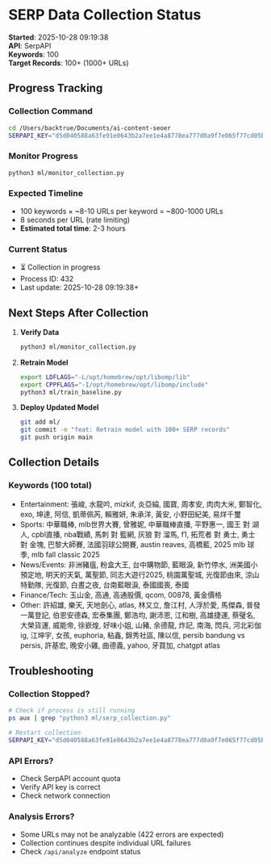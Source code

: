 # SERP Data Collection Status

**Started**: 2025-10-28 09:19:38  
**API**: SerpAPI  
**Keywords**: 100  
**Target Records**: 100+ (1000+ URLs)

## Progress Tracking

### Collection Command
```bash
cd /Users/backtrue/Documents/ai-content-seoer
SERPAPI_KEY="d5d040588a63fe91e0643b2a7ee1e4a8778ea777d0a9f7e065f77cd05b2a05db" python3 ml/serp_collection.py
```

### Monitor Progress
```bash
python3 ml/monitor_collection.py
```

### Expected Timeline
- 100 keywords × ~8-10 URLs per keyword = ~800-1000 URLs
- 8 seconds per URL (rate limiting)
- **Estimated total time**: 2-3 hours

### Current Status
- ⏳ Collection in progress
- Process ID: 432
- Last update: 2025-10-28 09:19:38+

## Next Steps After Collection

1. **Verify Data**
   ```bash
   python3 ml/monitor_collection.py
   ```

2. **Retrain Model**
   ```bash
   export LDFLAGS="-L/opt/homebrew/opt/libomp/lib"
   export CPPFLAGS="-I/opt/homebrew/opt/libomp/include"
   python3 ml/train_baseline.py
   ```

3. **Deploy Updated Model**
   ```bash
   git add ml/
   git commit -m "feat: Retrain model with 100+ SERP records"
   git push origin main
   ```

## Collection Details

### Keywords (100 total)
- Entertainment: 張峻, 水龍吟, mizkif, 炎亞綸, 國寶, 周孝安, 肉肉大米, 鄭智化, exo, 坤達, 阿信, 凱蒂佩芮, 賴雅妍, 朱承洋, 黃安, 小野田紀美, 易烊千璽
- Sports: 中華職棒, mlb世界大賽, 曾雅妮, 中華職棒直播, 平野惠一, 國王 對 湖人, cpbl直播, nba戰績, 馬刺 對 籃網, 灰狼 對 溜馬, f1, 拓荒者 對 勇士, 勇士 對 金塊, 巴黎大師賽, 法國羽球公開賽, austin reaves, 高橋藍, 2025 mlb 球季, mlb fall classic 2025
- News/Events: 非洲豬瘟, 粉盒大王, 台中購物節, 藍眼淚, 新竹停水, 洲美國小預定地, 明天的天氣, 萬聖節, 同志大遊行2025, 桃園萬聖城, 光復節由來, 涼山特勤隊, 光復節, 白晝之夜, 台南藍眼淚, 泰國國喪, 泰國
- Finance/Tech: 玉山金, 高通, 高通股價, qcom, 00878, 黃金價格
- Other: 許紹雄, 樂天, 天地劍心, atlas, 林又立, 詹江村, 人浮於愛, 馬傑森, 普發一萬登記, 伯恩安德森, 宏泰集團, 鄭浩均, 謝沛恩, 江和樹, 高雄捷運, 蔡璧名, 大榮貨運, 威能帝, 徐嶔煌, 好味小姐, 山豬, 余德龍, 炸記, 南海, 閃兵, 河北彩伽 ig, 江坤宇, 女孩, euphoria, 粘鑫, 錦秀社區, 陳以信, persib bandung vs persis, 許基宏, 晚安小雞, 曲德義, yahoo, 牙買加, chatgpt atlas

## Troubleshooting

### Collection Stopped?
```bash
# Check if process is still running
ps aux | grep "python3 ml/serp_collection.py"

# Restart collection
SERPAPI_KEY="d5d040588a63fe91e0643b2a7ee1e4a8778ea777d0a9f7e065f77cd05b2a05db" python3 ml/serp_collection.py
```

### API Errors?
- Check SerpAPI account quota
- Verify API key is correct
- Check network connection

### Analysis Errors?
- Some URLs may not be analyzable (422 errors are expected)
- Collection continues despite individual URL failures
- Check `/api/analyze` endpoint status
